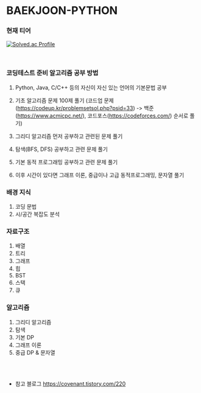 # BAEKJOON-PYTHON

### 현재 티어

[![Solved.ac Profile](http://mazassumnida.wtf/api/v2/generate_badge?boj=chltmdgh1592)](https://solved.ac/chltmdgh1592)

<br>

### 코딩테스트 준비 알고리즘 공부 방법

1. Python, Java, C/C++ 등의 자신이 자신 있는 언어의 기본문법 공부

2. 기초 알고리즘 문제 100제 풀기
(코드업 문제 (https://codeup.kr/problemsetsol.php?psid=33) -> 백준 (https://www.acmicpc.net/), 코드포스(https://codeforces.com/) 순서로 풀기)

3. 그리디 알고리즘 먼저 공부하고 관련된 문제 풀기

4. 탐색(BFS, DFS) 공부하고 관련 문제 풀기

5. 기본 동적 프로그래밍 공부하고 관련 문제 풀기

6. 이후 시간이 있다면 그래프 이론, 중급이나 고급 동적프로그래밍, 문자열 풀기


### 배경 지식

1. 코딩 문법
2. 시/공간 복잡도 분석

### 자료구조
1. 배열
2. 트리
3. 그래프
4. 힙
5. BST
6. 스택
7. 큐

### 알고리즘
1. 그리디 알고리즘
2. 탐색
3. 기본 DP
4. 그래프 이론
5. 중급 DP & 문자열

<br><br>
+ 참고 블로그 https://covenant.tistory.com/220
